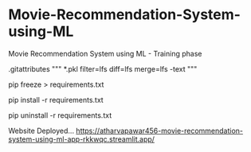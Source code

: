 # Movie-Recommendation-System-using-ML
Movie Recommendation System using ML - Training phase


.gitattributes
"""
*.pkl filter=lfs diff=lfs merge=lfs -text
"""

pip freeze > requirements.txt

pip install -r requirements.txt

pip uninstall -r requirements.txt


Website Deployed...
https://atharvapawar456-movie-recommendation-system-using-ml-app-rkkwqc.streamlit.app/

